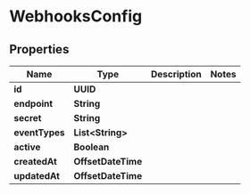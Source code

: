 

# WebhooksConfig


## Properties

| Name | Type | Description | Notes |
|------------ | ------------- | ------------- | -------------|
|**id** | **UUID** |  |  |
|**endpoint** | **String** |  |  |
|**secret** | **String** |  |  |
|**eventTypes** | **List&lt;String&gt;** |  |  |
|**active** | **Boolean** |  |  |
|**createdAt** | **OffsetDateTime** |  |  |
|**updatedAt** | **OffsetDateTime** |  |  |



